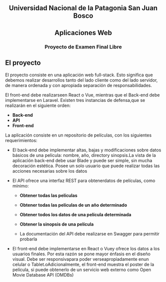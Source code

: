 <h2 align="center">Universidad Nacional de la Patagonia San Juan Bosco</h2>
<h2 align="center">Aplicaciones Web</h2>
<h3 align="center">Proyecto de Examen Final Libre</h3>

## El proyecto

El proyecto consiste en una aplicación web full-stack. Esto significa que debemos realizar desarrollos tanto del lado cliente como del lado servidor, de manera ordenada y con apropiada separación de responsabilidades.

El front-end debe realizarseen React o Vue, mientras que el Back-end debe implementarse en Laravel. Existen tres instancias de defensa,que se realizarán en el siguiente orden:

-   **Back-end**
-   **API**
-   **Front-end**

La aplicación consiste en un repositorio de películas, con los siguientes requerimientos:

-   El back-end debe implementar altas, bajas y modificaciones sobre datos básicos de una película: nombre, año, directory sinopsis.La vista de la aplicación back-end debe usar Blade y puede ser simple, sin mucha decoración estética. Posee un solo usuario que puede realizar todas las acciones necesarias sobre los datos

-   El API ofrece una interfaz REST para obtenerdatos de películas, como mínimo:

    -   **Obtener todas las películas**
    -   **Obtener todas las películas de un año determinado**
    -   **Obtener todos los datos de una película determinada**
    -   **Obtener la sinopsis de una película**

    -   La documentación del API debe realizarse en Swagger para permitir probarla

-   El front-end debe implementarse en React o Vuey ofrece los datos a los usuarios finales. Por esta razón se pone mayor énfasis en el diseño visual. Debe ser responsivapara poder verseapropiadamente enun celular o Tablet.oAdicionalmente, el front-end muestra el poster de la película, si puede obtenerlo de un servicio web externo como Open Movie Database API (OMDBs)
